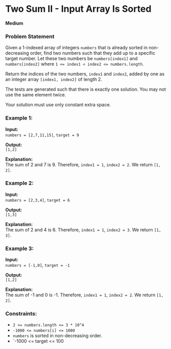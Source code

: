# Two Sum II - Input Array Is Sorted
**Medium**

### Problem Statement

Given a 1-indexed array of integers `numbers` that is already sorted in non-decreasing order, find two numbers such that they add up to a specific target number. Let these two numbers be `numbers[index1]` and `numbers[index2]` where `1 <= index1 < index2 <= numbers.length`.

Return the indices of the two numbers, `index1` and `index2`, added by one as an integer array `[index1, index2]` of length 2.

The tests are generated such that there is exactly one solution. You may not use the same element twice.

Your solution must use only constant extra space.

### Example 1:
**Input:**  
`numbers = [2,7,11,15]`, `target = 9`

**Output:**  
`[1,2]`

**Explanation:**  
The sum of 2 and 7 is 9. Therefore, `index1 = 1`, `index2 = 2`. We return `[1, 2]`.

### Example 2:
**Input:**  
`numbers = [2,3,4]`, `target = 6`

**Output:**  
`[1,3]`

**Explanation:**  
The sum of 2 and 4 is 6. Therefore, `index1 = 1`, `index2 = 3`. We return `[1, 3]`.

### Example 3:
**Input:**  
`numbers = [-1,0]`, `target = -1`

**Output:**  
`[1,2]`

**Explanation:**  
The sum of -1 and 0 is -1. Therefore, `index1 = 1`, `index2 = 2`. We return `[1, 2]`.

### Constraints:
- `2 <= numbers.length <= 3 * 10^4`
- `-1000 <= numbers[i] <= 1000`
- `numbers` is sorted in non-decreasing order.
- `-1000 <= target <= 100
